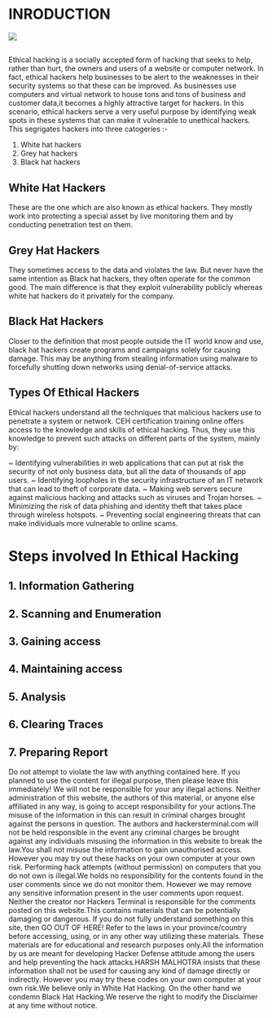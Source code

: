 

# INRODUCTION

![](https://img.freepik.com/free-photo/hacker-black-hoodie-holding-laptop-with-virtual-display-server-data-chart-bar-binary-code-world-map_9083-3031.jpg?size=626&ext=jpg)
##
Ethical hacking is a socially accepted form of hacking that seeks to help, rather than hurt, the owners and users of a website or computer network. 
In fact, ethical hackers help businesses to be alert to the weaknesses in their security systems so that these can be improved.
As businesses use computers and virtual network to house tons and tons of business and customer data,it becomes a highly attractive target for hackers.
In this scenario, ethical hackers serve a very useful purpose by identifying weak spots in these systems that can make it vulnerable to unethical hackers.
This segrigates hackers into three catogeries :-
1. White hat hackers 
2. Grey hat hackers
3. Black hat hackers

## White Hat Hackers
These are the one which are also known as ethical hackers. They mostly work into protecting a special asset by live monitoring them and by conducting 
penetration test on them. 

## Grey Hat Hackers
They sometimes access to the data and violates the law. But never have the same intention as Black hat hackers, they often operate for the common good. 
The main difference is that they exploit vulnerability publicly whereas white hat hackers do it privately for the company. 

## Black Hat Hackers
Closer to the definition that most people outside the IT world know and use, black hat hackers create programs and campaigns solely for causing damage. 
This may be anything from stealing information using malware to forcefully shutting down networks using denial-of-service attacks.

## Types Of Ethical Hackers

Ethical hackers understand all the techniques that malicious hackers use to penetrate a system or network. CEH certification training online offers access
to the knowledge and skills of ethical hacking. Thus, they use this knowledge to prevent such attacks on different parts of the system, mainly by:

 ~ Identifying vulnerabilities in web applications that can put at risk the security of not only business data, but all the data of thousands of app users.
 ~ Identifying loopholes in the security infrastructure of an IT network that can lead to theft of corporate data.
 ~ Making web servers secure against malicious hacking and attacks such as viruses and Trojan horses.
 ~ Minimizing the risk of data phishing and identity theft that takes place through wireless hotspots.
 ~ Preventing social engineering threats that can make individuals more vulnerable to online scams.

# Steps involved In Ethical Hacking

## 1. Information Gathering
## 2. Scanning and Enumeration 
## 3. Gaining access
## 4. Maintaining access
## 5. Analysis 
## 6. Clearing Traces
## 7. Preparing Report 

Do not attempt to violate the law with anything contained here. If you planned to use the content for illegal purpose, then please leave this immediately! We will not be responsible for your any illegal actions. Neither administration of this website, the authors of this material, or anyone else affiliated in any way, is going to accept responsibility for your actions.The misuse of the information in this can result in criminal charges brought against the persons in question. The authors and hackersterminal.com will not be held responsible in the event any criminal charges be brought against any individuals misusing the information in this website to break the law.You shall not misuse the information to gain unauthorised access. However you may try out these hacks on your own computer at your own risk. Performing hack attempts (without permission) on computers that you do not own is illegal.We holds no responsibility for the contents found in the user comments since we do not monitor them. However we may remove any sensitive information present in the user comments upon request. Neither the creator nor Hackers Terminal is responsible for the comments posted on this website.This contains materials that can be potentially damaging or dangerous. If you do not fully understand something on this site, then GO OUT OF HERE! Refer to the laws in your province/country before accessing, using, or in any other way utilizing these materials. These materials are for educational and research purposes only.All the information by us are meant for developing Hacker Defense attitude among the users and help preventing the hack attacks.HARSH MALHOTRA insists that these information shall not be used for causing any kind of damage directly or indirectly. However you may try these codes on your own computer at your own risk.We believe only in White Hat Hacking. On the other hand we condemn Black Hat Hacking.We reserve the right to modify the Disclaimer at any time without notice.


